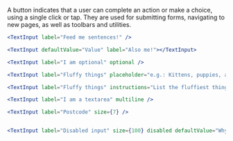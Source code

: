 A button indicates that a user can complete an action or make a choice, using a single click or tap. They are used for submitting forms, navigating to new pages, as well as toolbars and utilities.

```jsx
<TextInput label="Feed me sentences!" />

<TextInput defaultValue="Value" label="Also me!"></TextInput>

<TextInput label="I am optional" optional />

<TextInput label="Fluffy things" placeholder="e.g.: Kittens, puppies, and ponies." />

<TextInput label="Fluffy things" instructions="List the fluffiest things you can think of, ideally in alphabetical order." placeholder="e.g.: Kittens, puppies, and ponies." />

<TextInput label="I am a textarea" multiline />

<TextInput label="Postcode" size={7} />


<TextInput label="Disabled input" size={100} disabled defaultValue="Why, hello there."/>
```
